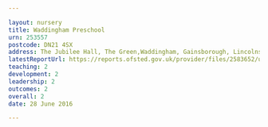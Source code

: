 ```yaml
---

layout: nursery
title: Waddingham Preschool
urn: 253557
postcode: DN21 4SX
address: The Jubilee Hall, The Green,Waddingham, Gainsborough, Lincolnshire, DN21 4SX
latestReportUrl: https://reports.ofsted.gov.uk/provider/files/2583652/urn/253557.pdf
teaching: 2
development: 2
leadership: 2
outcomes: 2
overall: 2
date: 28 June 2016

---
```

